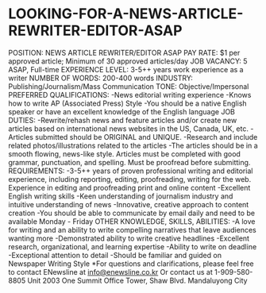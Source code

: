# LOOKING-FOR-A-NEWS-ARTICLE-REWRITER-EDITOR-ASAP
POSITION: NEWS ARTICLE REWRITER/EDITOR ASAP PAY RATE: $1 per approved article; Minimum of 30 approved articles/day JOB VACANCY: 5 ASAP, Full-time EXPERIENCE LEVEL: 3-5++ years work experience as a writer NUMBER OF WORDS: 200-400 words INDUSTRY: Publishing/Journalism/Mass Communication TONE: Objective/Impersonal   PREFERRED QUALIFICATIONS: -News editorial writing experience -Knows how to write AP (Associated Press) Style -You should be a native English speaker or have an excellent knowledge of the English language   JOB DUTIES: -Rewrite/rehash news and feature articles and/or create new articles based on international news websites in the US, Canada, UK, etc. -Articles submitted should be ORIGINAL and UNIQUE. -Research and include related photos/illustrations related to the articles -The articles should be in a smooth flowing, news-like style. Articles must be completed with good grammar, punctuation, and spelling. Must be proofread before submitting.   REQUIREMENTS: -3-5++ years of proven professional writing and editorial experience, including reporting, editing, proofreading, writing for the web. Experience in editing and proofreading print and online content -Excellent English writing skills -Keen understanding of journalism industry and intuitive understanding of news -Innovative, creative approach to content creation -You should be able to communicate by email daily and need to be available Monday - Friday   OTHER KNOWLEDGE, SKILLS, ABILITIES: -A love for writing and an ability to write compelling narratives that leave audiences wanting more -Demonstrated ability to write creative headlines -Excellent research, organizational, and learning expertise -Ability to write on deadline -Exceptional attention to detail -Should be familiar and guided on Newspaper Writing Style   *For questions and clarifications, please feel free to contact ENewsline at info@enewsline.co.kr Or contact us at 1-909-580-8805  Unit 2003 One Summit Office Tower, Shaw Blvd. Mandaluyong City

